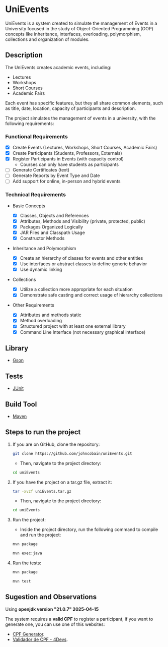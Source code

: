 # UniEvents

UniEvents is a system created to simulate the management of Events in a University focused in the study of Object-Oriented Programming (OOP) concepts like inheritance, interfaces, overloading, polymorphism, collections and organization of modules.

## Description

The UniEvents creates academic events, including:

- Lectures
- Workshops
- Short Courses
- Academic Fairs

Each event has specific features, but they all share common elements, such as title, date, location, capacity of participants and description.

The project simulates the management of events in a university, with the following requirements:

### Functional Requirements

- [x] Create Events (Lectures, Workshops, Short Courses, Academic Fairs)
- [x] Create Participants (Students, Professors, Externals)
- [x] Register Participants in Events (with capacity control)
  - Courses can only have students as participants
- [ ] Generate Certificates (text)
- [ ] Generate Reports by Event Type and Date
- [ ] Add support for online, in-person and hybrid events

### Technical Requirements

- Basic Concepts

  - [x] Classes, Objects and References
  - [x] Attributes, Methods and Visibility (private, protected, public)
  - [x] Packages Organized Logically
  - [x] JAR Files and Classpath Usage
  - [x] Constructor Methods

- Inheritance and Polymorphism

  - [x] Create an hierarchy of classes for events and other entities
  - [x] Use interfaces or abstract classes to define generic behavior
  - [x] Use dynamic linking

- Collections

  - [x] Utilize a collection more appropriate for each situation
  - [x] Demonstrate safe casting and correct usage of hierarchy collections

- Other Requirements
  - [x] Attributes and methods static
  - [x] Method overloading
  - [x] Structured project with at least one external library
  - [x] Command Line Interface (not necessary graphical interface)

## Library

- [Gson](https://central.sonatype.com/artifact/com.google.code.gson/gson)

## Tests

- [JUnit](https://junit.org/junit5/)

## Build Tool

- [Maven](https://maven.apache.org/)

## Steps to run the project

1. If you are on GitHub, clone the repository:

   ```bash
   git clone https://github.com/johncobain/uniEvents.git
   ```

   - Then, navigate to the project directory:

   ```bash
   cd uniEvents
   ```

2. If you have the project on a tar.gz file, extract it:

   ```bash
   tar -xvzf uniEvents.tar.gz
   ```

   - Then, navigate to the project directory:

   ```bash
   cd uniEvents
   ```

3. Run the project:

   - Inside the project directory, run the following command to compile and run the project:

   ```bash
   mvn package
   ```

   ```bash
   mvn exec:java
   ```

4. Run the tests:

   ```bash
   mvn package
   ```

   ```bash
   mvn test
   ```

## Sugestion and Observations

Using **openjdk version "21.0.7" 2025-04-15**

The system requires a **valid CPF** to register a participant, if you want to generate one, you can use one of this websites:

- [CPF Generator](https://www.cpfgenerator.net/).
- [Validador de CPF - 4Devs](https://www.4devs.com.br/validador_cpf).
